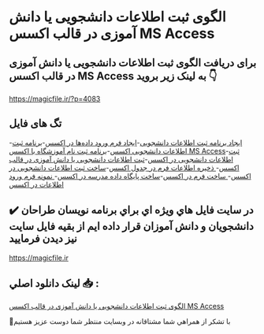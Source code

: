 # الگوی ثبت اطلاعات دانشجویی یا دانش آموزی در قالب اکسس MS Access

## برای دریافت الگوی ثبت اطلاعات دانشجویی یا دانش آموزی در قالب اکسس MS Access به لینک زیر بروید 👇

https://magicfile.ir/?p=4083

## تگ های فایل

-[ایجاد برنامه ثبت اطلاعات دانشجویی](https://magicfile.ir/product/%d8%ab%d8%a8%d8%aa-%d8%a7%d8%b7%d9%84%d8%a7%d8%b9%d8%a7%d8%aa-%d8%af%d8%a7%d9%86%d8%b4%d8%ac%d9%88%db%8c%db%8c-%db%8c%d8%a7%d8%af%d8%a7%d9%86%d8%b4-%d8%a2%d9%85%d9%88%d8%b2%db%8c-%d8%a7%da%a9%d8%b3%d8%b3-ms-access/)-[ایجاد فرم ورود داده‌ها در اکسس](https://magicfile.ir/product/%d8%ab%d8%a8%d8%aa-%d8%a7%d8%b7%d9%84%d8%a7%d8%b9%d8%a7%d8%aa-%d8%af%d8%a7%d9%86%d8%b4%d8%ac%d9%88%db%8c%db%8c-%db%8c%d8%a7%d8%af%d8%a7%d9%86%d8%b4-%d8%a2%d9%85%d9%88%d8%b2%db%8c-%d8%a7%da%a9%d8%b3%d8%b3-ms-access/)-[برنامه ثبت اطلاعات دانشجویی اکسس](https://magicfile.ir/product/%d8%ab%d8%a8%d8%aa-%d8%a7%d8%b7%d9%84%d8%a7%d8%b9%d8%a7%d8%aa-%d8%af%d8%a7%d9%86%d8%b4%d8%ac%d9%88%db%8c%db%8c-%db%8c%d8%a7%d8%af%d8%a7%d9%86%d8%b4-%d8%a2%d9%85%d9%88%d8%b2%db%8c-%d8%a7%da%a9%d8%b3%d8%b3-ms-access/)-[برنامه ثبت نام آموزشگاه با اکسس MS Access](https://magicfile.ir/product/%d8%ab%d8%a8%d8%aa-%d8%a7%d8%b7%d9%84%d8%a7%d8%b9%d8%a7%d8%aa-%d8%af%d8%a7%d9%86%d8%b4%d8%ac%d9%88%db%8c%db%8c-%db%8c%d8%a7%d8%af%d8%a7%d9%86%d8%b4-%d8%a2%d9%85%d9%88%d8%b2%db%8c-%d8%a7%da%a9%d8%b3%d8%b3-ms-access/)-[ثبت اطلاعات دانشجویی در اکسس](https://magicfile.ir/product/%d8%ab%d8%a8%d8%aa-%d8%a7%d8%b7%d9%84%d8%a7%d8%b9%d8%a7%d8%aa-%d8%af%d8%a7%d9%86%d8%b4%d8%ac%d9%88%db%8c%db%8c-%db%8c%d8%a7%d8%af%d8%a7%d9%86%d8%b4-%d8%a2%d9%85%d9%88%d8%b2%db%8c-%d8%a7%da%a9%d8%b3%d8%b3-ms-access/)-[ثبت اطلاعات دانشجویی یا دانش آموزی در قالب اکسس](https://magicfile.ir/product/%d8%ab%d8%a8%d8%aa-%d8%a7%d8%b7%d9%84%d8%a7%d8%b9%d8%a7%d8%aa-%d8%af%d8%a7%d9%86%d8%b4%d8%ac%d9%88%db%8c%db%8c-%db%8c%d8%a7%d8%af%d8%a7%d9%86%d8%b4-%d8%a2%d9%85%d9%88%d8%b2%db%8c-%d8%a7%da%a9%d8%b3%d8%b3-ms-access/)-[ ذخیره اطلاعات فرم در جدول اکسس](https://magicfile.ir/product/%d8%ab%d8%a8%d8%aa-%d8%a7%d8%b7%d9%84%d8%a7%d8%b9%d8%a7%d8%aa-%d8%af%d8%a7%d9%86%d8%b4%d8%ac%d9%88%db%8c%db%8c-%db%8c%d8%a7%d8%af%d8%a7%d9%86%d8%b4-%d8%a2%d9%85%d9%88%d8%b2%db%8c-%d8%a7%da%a9%d8%b3%d8%b3-ms-access/)-[ساخت ثبت اطلاعات دانشجویی در اکسس](https://magicfile.ir/product/%d8%ab%d8%a8%d8%aa-%d8%a7%d8%b7%d9%84%d8%a7%d8%b9%d8%a7%d8%aa-%d8%af%d8%a7%d9%86%d8%b4%d8%ac%d9%88%db%8c%db%8c-%db%8c%d8%a7%d8%af%d8%a7%d9%86%d8%b4-%d8%a2%d9%85%d9%88%d8%b2%db%8c-%d8%a7%da%a9%d8%b3%d8%b3-ms-access/)-[ ساخت فرم در اکسس](https://magicfile.ir/product/%d8%ab%d8%a8%d8%aa-%d8%a7%d8%b7%d9%84%d8%a7%d8%b9%d8%a7%d8%aa-%d8%af%d8%a7%d9%86%d8%b4%d8%ac%d9%88%db%8c%db%8c-%db%8c%d8%a7%d8%af%d8%a7%d9%86%d8%b4-%d8%a2%d9%85%d9%88%d8%b2%db%8c-%d8%a7%da%a9%d8%b3%d8%b3-ms-access/)-[ساخت پایگاه داده مدرسه در اکسس](https://magicfile.ir/product/%d8%ab%d8%a8%d8%aa-%d8%a7%d8%b7%d9%84%d8%a7%d8%b9%d8%a7%d8%aa-%d8%af%d8%a7%d9%86%d8%b4%d8%ac%d9%88%db%8c%db%8c-%db%8c%d8%a7%d8%af%d8%a7%d9%86%d8%b4-%d8%a2%d9%85%d9%88%d8%b2%db%8c-%d8%a7%da%a9%d8%b3%d8%b3-ms-access/)-[ نمونه فرم ورود اطلاعات در اکسس](https://magicfile.ir/product/%d8%ab%d8%a8%d8%aa-%d8%a7%d8%b7%d9%84%d8%a7%d8%b9%d8%a7%d8%aa-%d8%af%d8%a7%d9%86%d8%b4%d8%ac%d9%88%db%8c%db%8c-%db%8c%d8%a7%d8%af%d8%a7%d9%86%d8%b4-%d8%a2%d9%85%d9%88%d8%b2%db%8c-%d8%a7%da%a9%d8%b3%d8%b3-ms-access/)

## ✔️ در سايت فايل هاي ويژه اي براي برنامه نويسان طراحان دانشجويان و دانش آموزان قرار داده ايم از بقيه فايل سايت نيز ديدن فرماييد

https://magicfile.ir


## لينک دانلود اصلي 📥 :

[الگوی ثبت اطلاعات دانشجویی یا دانش آموزی در قالب اکسس MS Access](https://magicfile.ir/product/%d8%ab%d8%a8%d8%aa-%d8%a7%d8%b7%d9%84%d8%a7%d8%b9%d8%a7%d8%aa-%d8%af%d8%a7%d9%86%d8%b4%d8%ac%d9%88%db%8c%db%8c-%db%8c%d8%a7%d8%af%d8%a7%d9%86%d8%b4-%d8%a2%d9%85%d9%88%d8%b2%db%8c-%d8%a7%da%a9%d8%b3%d8%b3-ms-access/) 


🙏با تشکر از همراهي شما مشتاقانه در وبسایت منتظر شما دوست عزیز هستیم

